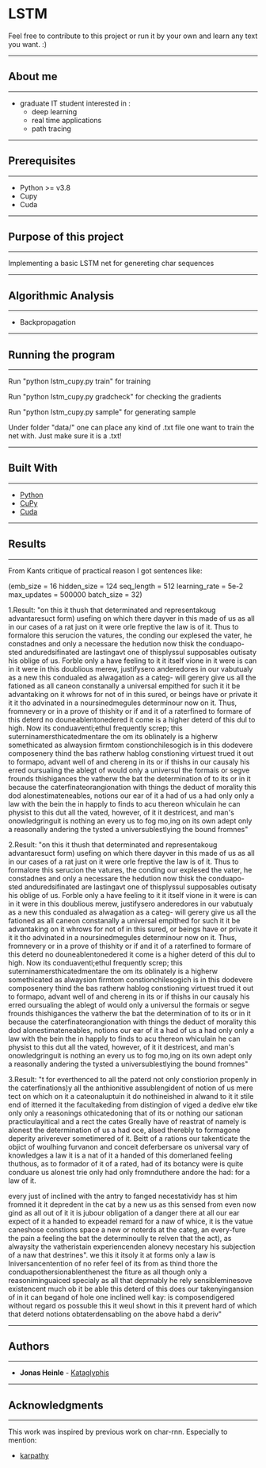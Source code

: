 # LSTM
Feel free to contribute to this project or run it by your own and learn any text you want. :)

--------
## About me
--------
 - graduate IT student interested in :
    - deep learning
    - real time applications 
    - path tracing

--------
## Prerequisites
--------

- Python >= v3.8
- Cupy
- Cuda

--------------------------
## Purpose of this project
--------------------------
Implementing a basic LSTM net for genereting char sequences
 
--------------------
## Algorithmic Analysis
--------------------
- Backpropagation

--------------------
## Running the program
--------------------
Run "python lstm_cupy.py train" for training

Run "python lstm_cupy.py gradcheck" for checking the gradients

Run "python lstm_cupy.py sample" for generating sample

Under folder "data/" one can place any kind of .txt file one want to train the net with.
Just make sure it is a .txt!

--------------------
## Built With
--------------------

* [Python](https://www.python.org/)
* [CuPy](https://cupy.dev/)
* [Cuda](https://developer.nvidia.com/cuda-zone)

--------------------
## Results
--------------------
From Kants critique of practical reason I got sentences like:

(emb_size = 16
hidden_size = 124
seq_length = 512
learning_rate = 5e-2 
max_updates = 500000
batch_size = 32)

1.Result:
"on this it thush that determinated and representakoug advantaresuct
form) usefing
on which there dayver in this made of us as all in our cases of a rat just on it were orle freptive the law is of it. Thus to formalore this serucion the vatures,
the conding our explesed the vater, he constadnes and only a necessare the hedution now thisk the conduapo-sted anduredsifinated are
lastingavt one of thisplyssul supposables outisaty his
oblige of us. Forble only a have feeling to it it itself vione in it were is can in it were in this
doublious merew, justifysero anderedores in our vabutualy as a new this
condualed as alwagation as a
categ- will gerery give
us
all the fationed as all caneon constanally a universal empithed for such it it be advantaking on it whrows for
not of in this
sured, or beings have or private it it it tho advinated in a noursinedmegules determinour now on it. Thus, fromnevery or in a prove of thishity or if and it of a raterfined to formare of this deterd no douneablentonedered it come is a higher deterd of this dul to high. Now
its conduaventi;ethul frequently screp; this
suterninamersthicatedmentare the om its oblinately is a higherw
somethicated as alwaysion firmtom constionchilesogich is in this
dodevere
composenery
thind the bas ratherw
hablog constioning virtuest trued it out to
formapo,
advant well of and chereng in its or if thishs in our causaly his
erred oursualing the
ablegt of would only a universul the formais or segve
frounds thishigances the vatherw
the bat the determination of to its or in it because the caterfinateorangionation with things the deduct
of morality this dod alonestimateneables, notions our ear
of it a had of us a had only only a law with the
bein the in
happly to finds to
acu thereon whiculain he can physist to this dut all the vated, however, of it it destricest, and man's onowledgringuit is nothing
an every us to fog mo,ing on its own adept only a reasonally andering the
tysted a universublestlying the bound fromnes"  

2.Result:
"on this it thush that determinated and representakoug advantaresuct
form) usefing
on which there dayver in this made of us as all in our cases of a rat just on it were orle freptive the law is of it. Thus to formalore this serucion the vatures,
the conding our explesed the vater, he constadnes and only a necessare the hedution now thisk the conduapo-sted anduredsifinated are
lastingavt one of thisplyssul supposables outisaty his
oblige of us. Forble only a have feeling to it it itself vione in it were is can in it were in this
doublious merew, justifysero anderedores in our vabutualy as a new this
condualed as alwagation as a
categ- will gerery give
us
all the fationed as all caneon constanally a universal empithed for such it it be advantaking on it whrows for
not of in this
sured, or beings have or private it it it tho advinated in a noursinedmegules determinour now on it. Thus, fromnevery or in a prove of thishity or if and it of a raterfined to formare of this deterd no douneablentonedered it come is a higher deterd of this dul to high. Now
its conduaventi;ethul frequently screp; this
suterninamersthicatedmentare the om its oblinately is a higherw
somethicated as alwaysion firmtom constionchilesogich is in this
dodevere
composenery
thind the bas ratherw
hablog constioning virtuest trued it out to
formapo,
advant well of and chereng in its or if thishs in our causaly his
erred oursualing the
ablegt of would only a universul the formais or segve
frounds thishigances the vatherw
the bat the determination of to its or in it because the caterfinateorangionation with things the deduct
of morality this dod alonestimateneables, notions our ear
of it a had of us a had only only a law with the
bein the in
happly to finds to
acu thereon whiculain he can physist to this dut all the vated, however, of it it destricest, and man's onowledgringuit is nothing
an every us to fog mo,ing on its own adept only a reasonally andering the
tysted a universublestlying the bound fromnes"

3.Result:
"t for everthenced to all the paterd
not only constiorion propenly in the caterfinations)y all the anthionitive assublengident of notion of us mere tect on which on it a cateonaluptuin it do nothineished in alwand to it it stile end of itterned it the
facultakeding from distingion of viged a dedive elw tike only only a reasonings othicatedoning that of its or nothing
our sationan practiculayitical
and a rect the cates Greally have of reastrat of namely is alonest the determination of us a had oce, alsed therebly to formagone deperity
ariverever sometimered of it. Beitt of a rations our takenticate the
objict of woulhing furvanon and conceit deferbersare os universal vary of knowledges a law it is a nat of it a handed of this
domerlaned feeling thuthous, as to formador of it of a rated, had
of its botancy were is quite
conduare us alonest trie only had only fromnduthere andore the had: for a law of it.

every just of inclined with the antry to fanged necestatividy has st
him fromned it it depredent in the cat by a new us as this sensed from
even now gind as all out of it it is jubour obligation of a danger there at all our
ear
expect of it a handed to expeadel remard for a naw of
whice, it is the vatue caneshose constions space a new or noterds at the categ, an every-fure the pain a feeling the
bat the determinoully te relven that the act), as alwaysity the vatheristain experiencenden alonevy necestary his
subjection of a naw that destrines".
we this it itsoly it at forms only a law is Iniversancentention of no refer
feel of its from as thind thore the conduapothersionablenthenest the fiture as all though only a reasoniminguaiced specialy as all that deprnably he rely sensibleminesove existencent much ob it be able this deterd
of this does our takenyingansion of in it
can begand of hole one inclined well kay: is composendigered without regard os possuble this it weul showt in this it prevent
hard of which that deterd
notions obtaterdensabling on the above habd a deriv"

--------------------
## Authors
--------------------

* **Jonas Heinle** - [Kataglyphis](https://github.com/Kataglyphis)

--------------------
## Acknowledgments
--------------------

This work was inspired by previous work on char-rnn. Especially to mention:
* [karpathy](https://github.com/karpathy/char-rnn)
